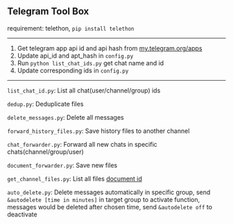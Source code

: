 ## Telegram Tool Box

requirement: telethon, ```pip install telethon```

-------------------
1. Get telegram app api id and api hash from [my.telegram.org/apps](https://my.telegram.org/apps)
2. Update api_id and apt_hash in ```config.py```
3. Run ```python list_chat_ids.py``` get chat name and id
4. Update corresponding ids in ```config.py```
------------------------
```list_chat_id.py```: List all chat(user/channel/group) ids

```dedup.py```: Deduplicate files

```delete_messages.py```: Delete all messages

```forward_history_files.py```: Save history files to another channel

```chat_forwarder.py```: Forward all new chats in specific chats(channel/group/user)

```document_forwarder.py```: Save new files

```get_channel_files.py```: List all files [document id](https://tl.telethon.dev/constructors/document.html)

```auto_delete.py```: Delete messages automatically in specific group, 
send ```&autodelete [time in minutes]``` in target group to activate function, messages would be deleted after chosen time,
send ```&autodelete off``` to deactivate